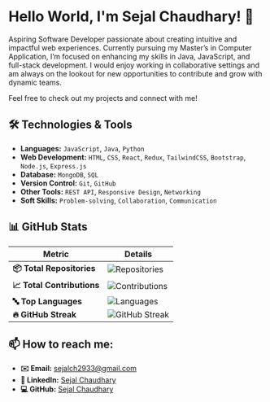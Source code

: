 # Hello World, I'm Sejal Chaudhary! 👋

Aspiring Software Developer passionate about creating intuitive and impactful web experiences. Currently pursuing my Master’s in Computer Application, I’m focused on enhancing my skills in Java, JavaScript, and full-stack development. I would enjoy working in collaborative settings and am always on the lookout for new opportunities to contribute and grow with dynamic teams.

Feel free to check out my projects and connect with me!


## 🛠️ **Technologies & Tools**

- **Languages:** `JavaScript`, `Java`, `Python`
- **Web Development:** `HTML`, `CSS`, `React`, `Redux`, `TailwindCSS`, `Bootstrap`, `Node.js`, `Express.js`
- **Database:** `MongoDB`, `SQL`
- **Version Control:** `Git`, `GitHub`
- **Other Tools:** `REST API`, `Responsive Design`, `Networking`
- **Soft Skills:** `Problem-solving`, `Collaboration`, `Communication`


## 📊 GitHub Stats

| **Metric**                     | **Details**                                                                                     |
|--------------------------------|-------------------------------------------------------------------------------------------------|
| **📦 Total Repositories**       | ![Repositories](https://img.shields.io/badge/dynamic/json?label=Total%20Repositories&query=%24.length&url=https%3A%2F%2Fapi.github.com%2Fusers%2FSejalChaudhary29%2Frepos&color=blue) |
| **📈 Total Contributions**      | ![Contributions](https://github-readme-stats.vercel.app/api?username=SejalChaudhary29&count_private=true&show_icons=true&theme=radical) |
| **🔤 Top Languages**            | ![Languages](https://github-readme-stats.vercel.app/api/top-langs/?username=SejalChaudhary29&layout=compact&theme=radical) |
| **🔥 GitHub Streak**            | ![GitHub Streak](https://github-readme-streak-stats.herokuapp.com/?user=SejalChaudhary29&theme=radical)     |




## 📫 **How to reach me:**

- **✉️ Email:** [sejalch2933@gmail.com](mailto:sejalch2933@gmail.com)
- **🔗 LinkedIn:** [Sejal Chaudhary](https://www.linkedin.com/in/sejalchaudhary29/)
- **💻 GitHub:** [Sejal Chaudhary](https://github.com/SejalChaudhary29)
